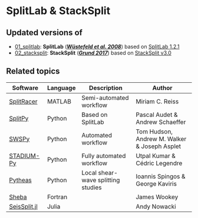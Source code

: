 # SplitLab & StackSplit


## Updated versions of

- [01_splitlab](https://github.com/yvonnefroehlich/splitlab-stacksplit/tree/main/01_splitlab):
  **SplitLab** ([**_Wüstefeld et al. 2008_**](https://doi.org/10.1016/j.cageo.2007.08.002)) based on [SplitLab 1.2.1](https://robporritt.wordpress.com/software/)
- [02_stacksplit](https://github.com/yvonnefroehlich/splitlab-stacksplit/tree/main/02_stacksplit):
  **StackSplit** ([**_Grund 2017_**](https://doi.org/10.1016/j.cageo.2017.04.015)) based on [StackSplit v3.0](https://github.com/michaelgrund/stacksplit/releases/tag/v3.0)


## Related topics

| Software | Language | Description | Author |
| --- | --- | --- | --- |
| [SplitRacer](https://www.miriam-reiss.com/splitracer) | MATLAB | Semi-automated workflow | Miriam C. Reiss |
| [SplitPy](https://github.com/paudetseis/SplitPy) | Python | Based on SplitLab | Pascal Audet & Andrew Schaeffer |
| [SWSPy](https://github.com/TomSHudson/swspy) | Python | Automated workflow | Tom Hudson, Andrew M. Walker & Joseph Asplet|
| [STADIUM-Py](https://github.com/earthinversion/STADIUM-Py) | Python | Fully automated workflow | Utpal Kumar & Cédric Legendre |
| [Pytheas](https://github.com/ispingos/pytheas-splitting) | Python | Local shear-wave splitting studies | Ioannis Spingos & George Kaviris|
| [Sheba](https://github.com/jwookey/sheba) | Fortran |  | James Wookey |
| [SeisSplit.jl](https://github.com/anowacki/SeisSplit.jl) | Julia |  | Andy Nowacki |
